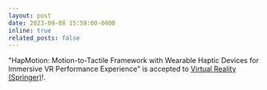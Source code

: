 ```yaml
---
layout: post
date: 2023-09-08 15:59:00-0400
inline: true
related_posts: false
---
```


"HapMotion: Motion-to-Tactile Framework with Wearable Haptic Devices for Immersive VR Performance Experience" is accepted to <a href="https://www.springer.com/journal/10055"> Virtual Reality (Springer)</a>!.
